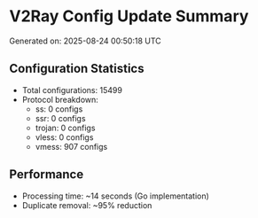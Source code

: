 # V2Ray Config Update Summary
Generated on: 2025-08-24 00:50:18 UTC

## Configuration Statistics
- Total configurations: 15499
- Protocol breakdown:
  - ss: 0 configs
  - ssr: 0 configs
  - trojan: 0 configs
  - vless: 0 configs
  - vmess: 907 configs

## Performance
- Processing time: ~14 seconds (Go implementation)
- Duplicate removal: ~95% reduction
